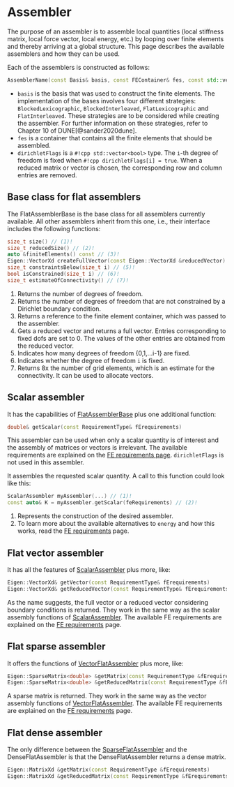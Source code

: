 <!--
SPDX-FileCopyrightText: 2022 The Ikarus Developers mueller@ibb.uni-stuttgart.de
SPDX-License-Identifier: CC-BY-SA-4.0
-->

# Assembler

The purpose of an assembler is to assemble local quantities (local stiffness matrix, local force vector, local energy, etc.) 
by looping over finite elements and thereby arriving at a global structure. This page describes
the available assemblers and how they can be used.

Each of the assemblers is constructed as follows:
```cpp
AssemblerName(const Basis& basis, const FEContainer& fes, const std::vector<bool>& dirichletFlags)
```

- `basis` is the basis that was used to construct the finite elements. The implementation of the bases involves four different strategies: `BlockedLexicographic`, `BlockedInterleaved`, `FlatLexicographic` and `FlatInterleaved`. These strategies are to be considered while creating the assembler. For further information on these strategies, refer to Chapter 10 of DUNE[@sander2020dune].  
- `fes` is a container that contains all the finite elements that should be assembled.
- `dirichletFlags` is a `#!cpp std::vector<bool>` type. The `i`-th degree of freedom is fixed when `#!cpp dirichletFlags[i] = true`.
  When a reduced matrix or vector is chosen, the corresponding row and column entries are removed. 

## Base class for flat assemblers
The FlatAssemblerBase is the base class for all assemblers currently available. All other assemblers inherit from this one, 
i.e., their interface includes the following functions:
```cpp
size_t size() // (1)!
size_t reducedSize() // (2)!
auto &finiteElements() const // (3)!
Eigen::VectorXd createFullVector(const Eigen::VectorXd &reducedVector) // (4)!
size_t constraintsBelow(size_t i) // (5)!
bool isConstrained(size_t i) // (6)!
size_t estimateOfConnectivity() // (7)!
```

1. Returns the number of degrees of freedom.
2. Returns the number of degrees of freedom that are not constrained by a Dirichlet boundary condition.
3. Returns a reference to the finite element container, which was passed to the assembler.
4. Gets a reduced vector and returns a full vector. Entries corresponding to fixed dofs are set to 0. The values of the other entries are
    obtained from the reduced vector.
5. Indicates how many degrees of freedom {0,1,...i-1} are fixed.
6. Indicates whether the degree of freedom `i` is fixed.
7. Returns 8x the number of grid elements, which is an estimate for the connectivity. It can be used to allocate vectors.


## Scalar assembler
It has the capabilities of [FlatAssemblerBase](#flatassemblerbase) plus one additional function:
```cpp
double& getScalar(const RequirementType& fErequirements)
```
This assembler can be used when only a scalar quantity is of interest and the assembly of matrices or vectors is irrelevant.
The available requirements are explained on the [FE requirements page](feRequirements.md).
`dirichletFlags` is not used in this assembler.

It assembles the requested scalar quantity. A call to this function could look like this:
```cpp
ScalarAssembler myAssembler(...) // (1)!
const auto& K = myAssembler.getScalar(feRequirements) // (2)!
```

1. Represents the construction of the desired assembler.
2. To learn more about the available alternatives to `energy` and how this works, read the [FE requirements](feRequirements.md) page.

## Flat vector assembler
It has all the features of [ScalarAssembler](#scalarassembler) plus more, like:
```cpp
Eigen::VectorXd& getVector(const RequirementType& fErequirements)
Eigen::VectorXd& getReducedVector(const RequirementType& fErequirements)
```
As the name suggests, the full vector or a reduced vector considering boundary conditions is returned.
They work in the same way as the scalar assembly functions of [ScalarAssembler](#scalarassembler).
The available FE requirements are explained on the [FE requirements](feRequirements.md) page.

## Flat sparse assembler
It offers the functions of [VectorFlatAssembler](#vectorflatassembler) plus more, like:
```cpp
Eigen::SparseMatrix<double> &getMatrix(const RequirementType &fErequirements)
Eigen::SparseMatrix<double> &getReducedMatrix(const RequirementType &fErequirements)
```
A sparse matrix is returned.
They work in the same way as the vector assembly functions of [VectorFlatAssembler](#vectorflatassembler).
The available FE requirements are explained on the [FE requirements](feRequirements.md) page.

## Flat dense assembler
The only difference between the [SparseFlatAssembler](#sparseflatassembler) and the DenseFlatAssembler is that the
DenseFlatAssembler returns a dense matrix.
```cpp
Eigen::MatrixXd &getMatrix(const RequirementType &fErequirements)
Eigen::MatrixXd &getReducedMatrix(const RequirementType &fErequirements)
```

